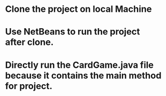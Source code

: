 # Clone the project on local Machine

# Use NetBeans to run the project after clone.

# Directly run the CardGame.java file because it contains the main method for project.